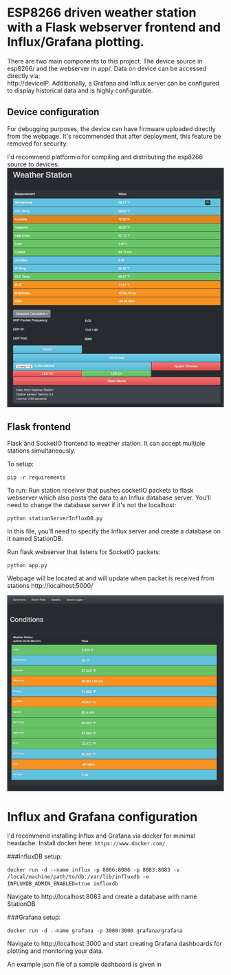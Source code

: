 # ESP8266 driven weather station with a Flask webserver frontend and Influx/Grafana plotting.

There are two main components to this project.  The device source in esp8266/ and the webserver in app/.  Data on device can be accessed directly via:\
http://deviceIP.  Additionally, a Grafana and Influx server can be configured to display historical data and is highly configurable.

## Device configuration
For debugging purposes, the device can have firmware uploaded directly from the webpage.  It's recommended that after deployment, this feature be removed for security.

I'd recommend platformio for compiling and distributing the esp8266 source to devices.
![Alt text](/screenshots/WXDevice_ESP8266.png?raw=true "Device Webpage")

## Flask frontend
Flask and SocketIO frontend to weather station.  It can accept multiple stations simultaneously.  

To setup:

```
pip -r requirements
```

To run:
Run station receiver that pushes socketIO packets to flask webserver which also posts the data to an Influx database server.  You'll need to change the database server if it's not the localhost:

```
python stationServerInfluxDB.py
```

In this file, you'll need to specify the Influx server and create a database on it named StationDB.  

Run flask webserver that listens for SocketIO packets: 

 ```
 python app.py
 ```

Webpage will be located at and will update when packet is received from stations
http://localhost:5000/

![Alt text](/screenshots/FlaskWXServer.png?raw=true "Flask Server Webpage")

# Influx and Grafana configuration

I'd recommend installing Influx and Grafana via docker for minimal headache.  Install docker here: `https://www.docker.com/`

###InfluxDB setup:
```
docker run -d --name influx -p 8086:8086 -p 8083:8083 -v /local/machine/path/to/db:/var/lib/influxdb -e INFLUXDB_ADMIN_ENABLED=true influxdb
```

Navigate to http://localhost:8083 and create a database with name StationDB


###Grafana setup:
```
docker run -d --name grafana -p 3000:3000 grafana/grafana
```

Navigate to http://localhost:3000 and start creating Grafana dashboards for plotting and monitoring your data.

An example json file of a sample dashboard is given in 






